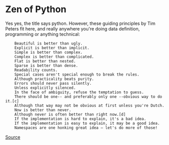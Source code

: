 # Zen of Python

Yes yes, the title says python.  However, these guiding principles by Tim Peters fit here, and really anywhere you're doing data definition, programming or anything technical:

```text
    Beautiful is better than ugly.
    Explicit is better than implicit.
    Simple is better than complex.
    Complex is better than complicated.
    Flat is better than nested.
    Sparse is better than dense.
    Readability counts.
    Special cases aren't special enough to break the rules.
    Although practicality beats purity.
    Errors should never pass silently.
    Unless explicitly silenced.
    In the face of ambiguity, refuse the temptation to guess.
    There should be one-- and preferably only one --obvious way to do it.[c]
    Although that way may not be obvious at first unless you're Dutch.
    Now is better than never.
    Although never is often better than right now.[d]
    If the implementation is hard to explain, it's a bad idea.
    If the implementation is easy to explain, it may be a good idea.
    Namespaces are one honking great idea – let's do more of those!
```

[Source](https://en.wikipedia.org/wiki/Zen_of_Python)
